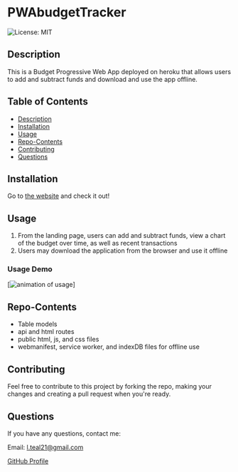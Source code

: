 # PWAbudgetTracker
![License: MIT](https://img.shields.io/badge/License-MIT-blue.svg)

## Description 
This is a Budget Progressive Web App deployed on heroku that allows users to add and subtract funds and download and use the app offline.

## Table of Contents 
* [Description](#Description)  
* [Installation](#Installation)  
* [Usage](#Usage)  
* [Repo-Contents](#Repo-Contents)   
* [Contributing](#Contributing)   
* [Questions](#Questions)  

## Installation 
Go to [the website](https://sheltered-castle-78350.herokuapp.com/) and check it out! 

## Usage 
1. From the landing page, users can add and subtract funds, view a chart of the budget over time, as well as recent transactions
2. Users may download the application from the browser and use it offline
 
### Usage Demo
[![animation of usage](./assets/PWAbudgetTracker.gif)]

## Repo-Contents
* Table models
* api and html routes
* public html, js, and css files
* webmanifest, service worker, and indexDB files for offline use

## Contributing 
Feel free to contribute to this project by forking the repo, making your changes and creating a pull request when you're ready.

## Questions
If you have any questions, contact me:

Email: l.teal21@gmail.com

[GitHub Profile](https://github.com/luketeal)